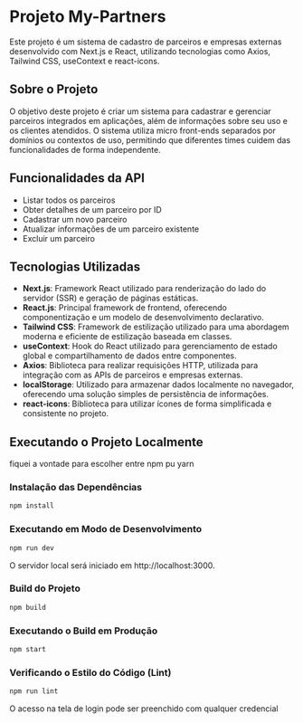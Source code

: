 # Projeto My-Partners

Este projeto é um sistema de cadastro de parceiros e empresas externas desenvolvido com Next.js e React, utilizando tecnologias como Axios, Tailwind CSS, useContext e react-icons.

## Sobre o Projeto

O objetivo deste projeto é criar um sistema para cadastrar e gerenciar parceiros integrados em aplicações, além de informações sobre seu uso e os clientes atendidos. O sistema utiliza micro front-ends separados por domínios ou contextos de uso, permitindo que diferentes times cuidem das funcionalidades de forma independente.

## Funcionalidades da API

- Listar todos os parceiros
- Obter detalhes de um parceiro por ID
- Cadastrar um novo parceiro
- Atualizar informações de um parceiro existente
- Excluir um parceiro

## Tecnologias Utilizadas

- **Next.js**: Framework React utilizado para renderização do lado do servidor (SSR) e geração de páginas estáticas.
- **React.js**: Principal framework de frontend, oferecendo componentização e um modelo de desenvolvimento declarativo.
- **Tailwind CSS**: Framework de estilização utilizado para uma abordagem moderna e eficiente de estilização baseada em classes.
- **useContext**: Hook do React utilizado para gerenciamento de estado global e compartilhamento de dados entre componentes.
- **Axios**: Biblioteca para realizar requisições HTTP, utilizada para integração com as APIs de parceiros e empresas externas.
- **localStorage**: Utilizado para armazenar dados localmente no navegador, oferecendo uma solução simples de persistência de informações.
- **react-icons**: Biblioteca para utilizar ícones de forma simplificada e consistente no projeto.

## Executando o Projeto Localmente

fiquei a vontade para escolher entre npm pu yarn

### Instalação das Dependências

```bash
npm install
```

### Executando em Modo de Desenvolvimento

```bash
npm run dev
```

O servidor local será iniciado em http://localhost:3000.

### Build do Projeto

```bash
npm build
```

### Executando o Build em Produção

```bash
npm start
```

### Verificando o Estilo do Código (Lint)

```bash
npm run lint
```

O acesso na tela de login pode ser preenchido com qualquer credencial
